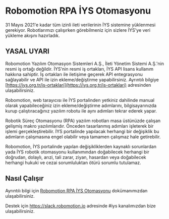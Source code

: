 # Robomotion RPA İYS Otomasyonu
31 Mayıs 2021'e kadar tüm izinli ileti verilerinin İYS sistemine yüklenmesi gerekiyor. Robotlarımızı çalışırken görebilmeniz için sizlere İYS'ye veri yükleme akışını hazırladık.

## YASAL UYARI

Robomotion Yazılım Otomasyon Sistemleri A.Ş., İleti Yönetim Sistemi A.Ş.'nin resmi iş ortağı değildir. İYS'nin resmi iş ortakları, İYS API lisans kullanım hakkına sahiptir. İş ortakları ile iletişime geçerek API entegrasyonu sağlayabilir ve API ile izin ekleme/değiştirme yapabilirsiniz. Ayrıntılı bilgiye [https://iys.org.tr/is-ortaklari](https://iys.org.tr/is-ortaklari)  adresinden ulaşabilirsiniz.

Robomotion, web tarayıcısı ile İYS portalinden yetkiniz dahilinde manual olarak yapabileceğiniz izin ekleme/değiştirme adımlarını, bilgisayarınızda kurup çalıştıracağınız yazılım robotu ile aynı adımları tekrar ederek yapar.

Robotik Süreç Otomasyonu (RPA) yazılım robotları masa üstünüzde çalışan gelişmiş makro yazılımlarıdır. Önceden tasarlanmış adımları işleterek bir işlemi gerçekleştirebilir. İYS portalinde yapılacak herhangi bir değişiklik bu adımların çalışmasına engel olabilir veya tamamen çalışmaz hale getirebilir.

Robomotion, İYS portalinde yapılan değişikliklerden kaynaklı sorunlardan yada İYS robotik otomasyonu kullanımından doğabilecek herhangi bir doğrudan, dolaylı, arızi, tali zarar, ziyan, hasardan veya doğabilecek herhangi hukuki ve cezai sorumluluktan ötürü sorumlu tutulamaz.

## Nasıl Çalışır

Ayrıntılı bilgi için [Robomotion RPA İYS Otomasyonu](https://public.3.basecamp.com/p/h8EEKU669zUA9MeuU1xhkrV5) dokümanımızdan ulaşabilirsiniz.

Destek için https://slack.robomotion.io adresinde #iys kanalımızdan bize ulaşabilirsiniz.
